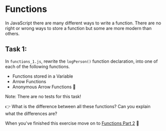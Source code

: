 # Functions

In JavaScript there are many different ways to write a function. There are no right or wrong ways to store a function but some are more modern than others.

## Task 1:

In `functions_1.js`, rewrite the `logPerson()` function declaration, into one of each of the following functions.

- Functions stored in a Variable
- Arrow Functions
- Anonymous Arrow Functions 💅

Note: There are no tests for this task!

👉 What is the difference between all these functions? Can you explain what the differences are?

When you've finished this exercise move on to [Functions Part 2](functions_2.md) 🙌
